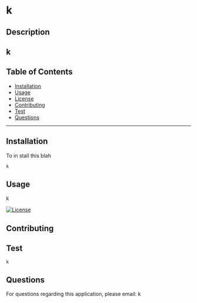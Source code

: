 # k
  ## Description
  k
  ---
  ## Table of Contents

  * [Installation](#installation)
  * [Usage](#usage)
  * [License](#license)
  * [Contributing](#contributing)
  * [Test](#test)
  * [Questions](#questions)
 ---
 ## Installation
  To in stall this blah
  ```
  k
  ```

  ## Usage
  k

  [![License](https://img.shields.io/badge/license-Unlicense-blue.svg)](http://unlicense.org/)

  

  ## Contributing
  

  ## Test

  ```
  k
  ```

  ## Questions
  For questions regarding this application, please email: 
  k
 





